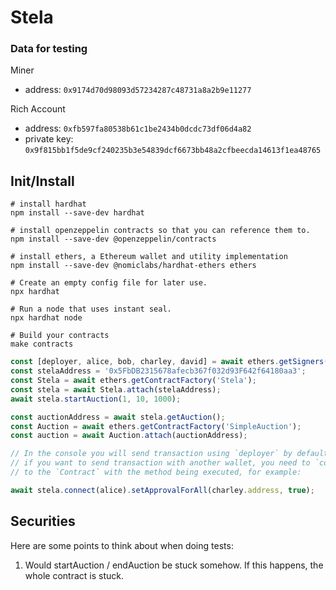 # Stela

### Data for testing

Miner
- address: `0x9174d70d98093d57234287c48731a8a2b9e11277`
  
Rich Account
- address: `0xfb597fa80538b61c1be2434b0dcdc73df06d4a82`
- private key: `0x9f815bb1f5de9cf240235b3e54839dcf6673bb48a2cfbeecda14613f1ea48765`


## Init/Install

```shell
# install hardhat
npm install --save-dev hardhat

# install openzeppelin contracts so that you can reference them to.
npm install --save-dev @openzeppelin/contracts

# install ethers, a Ethereum wallet and utility implementation
npm install --save-dev @nomiclabs/hardhat-ethers ethers

# Create an empty config file for later use.
npx hardhat 

# Run a node that uses instant seal.
npx hardhat node

# Build your contracts
make contracts
```

```javascript
const [deployer, alice, bob, charley, david] = await ethers.getSigners()
const stelaAddress = '0x5FbDB2315678afecb367f032d93F642f64180aa3';
const Stela = await ethers.getContractFactory('Stela');
const stela = await Stela.attach(stelaAddress);
await stela.startAuction(1, 10, 1000);

const auctionAddress = await stela.getAuction();
const Auction = await ethers.getContractFactory('SimpleAuction');
const auction = await Auction.attach(auctionAddress);

// In the console you will send transaction using `deployer` by default,
// if you want to send transaction with another wallet, you need to `connect`
// to the `Contract` with the method being executed, for example:

await stela.connect(alice).setApprovalForAll(charley.address, true);

```

## Securities

Here are some points to think about when doing tests:
1. Would startAuction / endAuction be stuck somehow. If this happens, the whole contract is stuck.
